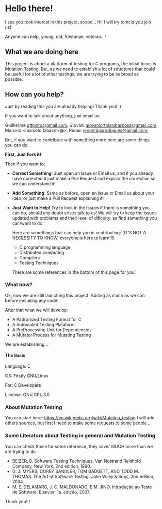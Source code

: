 # Hello there!

I see you took interest in this project, soooo... Hi! I will try to help you join us!

Anyone can help, young, old, freshman, veteran...!



## What we are doing here
This project is about a platform of testing for C programs, the initial focus is Mutation Testing. But, as we need to establish a lot of structures that could be useful for a lot of other testings, we are trying to be as broad as possible.

## How can you help?
Just by reading this you are already helping! Thank you! :)

If you want to talk about anything, just email us:

Guilherme <gttpinto@gmail.com>,
Giovani <giovaniortolanibarbosa@gmail.com>,
Marcelo <marcelo.tabacnik@>,
Renan <renanrdgsrodrigues@gmail.com>;


But, if you want to contribute with something more here are some things you can do:

**First, Just Fork it!**

Then if you want to:

* **Correct Something**:
   Just open an Issue or Email us, and if you already have corrected it just make a Pull Request and explain the correction so we can understand it!
 
* **Add Something**:
    Same as before, open an Issue or Email us about your idea, or just make a Pull Request explaining it!
 
* **Just Want to Help!**
    Try to look in the Issues if there is something you can do, should any doubt arises talk to us! We will try to keep the Issues updated with problems and their level of dificulty, so find something you can/want to do!
    
    Here are somethings that can help you in contributing: (IT'S NOT A NECESSITY TO KNOW, everyone is here to learn!!!)
    * C programming language
    * Distributed computing
    * Compilers
    * Testing Techniques
    
    There are some references in the bottom of this page for you!
    


### What now?
Ok, now we are still launching this project. Adding as much as we can before including any code!

After that what we will develop:

- A Padronized Testing Format for C
- A Automated Testing Plataform 
- A PreProcessing Unit for Dependencies
- A Mutator Process for Mutating Testing

We are establishing...
#### The Basis

Language: C

OS: Firstly GNU/Linux

For: C Developers

License: GNU GPL 3.0




### About Mutation Testing
  You can start here: https://en.wikipedia.org/wiki/Mutation_testing
  I will add others sources, but first I need to make some requests to some people...

### Some Literature about Testing in general and Mutation Testing
You can check these for some reference, they cover MUCH more than we are trying to do

- BEIZER, B. Software Testing Techniques. Van Nostrand Reinhold Company, New York, 2nd edition, 1990.
- G. J. MYERS, COREY SANDLER, TOM BADGETT, AND TODD M. THOMAS. The Art of Software Testing. John Wiley & Sons, 2nd edition, 2004.
- M. E. DELAMARO, J. C. MALDONADO, E M. JINO. Introdução ao Teste de Software. Elsevier, 1a. edição, 2007.

Thank you!!!
